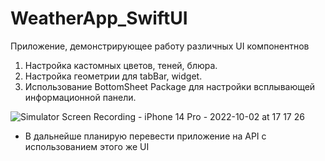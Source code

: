 # WeatherApp_SwiftUI
Приложение, демонстрирующее работу различных UI компонентнов
1. Настройка кастомных цветов, теней, блюра.
2. Настройка геометрии для tabBar, widget.
3. Использование BottomSheet Package для настройки всплывающей информационной панели.

![Simulator Screen Recording - iPhone 14 Pro - 2022-10-02 at 17 17 26](https://user-images.githubusercontent.com/74599946/193458833-0641fd10-129d-4850-87c7-ad8532ffaa6e.gif)


* В дальнейше планирую перевести приложение на API с использованием этого же UI
